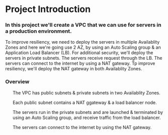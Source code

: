 <h1>Project Introduction</h1>
<h3>In this project we'll create a VPC that we can use for servers in a production environment.</h3>
<p>To improve resiliency, we need to deploy the servers in multiple Availablity Zones and here we're going use 2 AZ, by using an Auto Scaling group & an Application Load Balancer (LB).
For additional security, we'll deploy the servers in private subnets. The servers receive request through the LB. The servers can connect to the internet by using a NAT gateway. Tp improve resiliency, we'll deploy the NAT gateway in both Availablity Zones.</p>
<h3>Overview</h3>
<ul>The VPC has public subnets & private subnets in two Availablity Zones.</ul>
<ul>Each public subnet contains a NAT ggateway & a load balancer node.</ul>
<ul>The servers run in the private subnets and are launched & terminated by using an Auto Scaling group, and receive traffic from the load balancer.</ul>
<ul>The servers can connect to the internet by using the NAT gateway.</ul>
